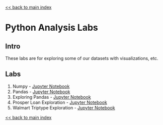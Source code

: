[<< back to main index](../README.md)

# Python Analysis Labs

## Intro

These labs are for exploring some of our datasets with visualizations, etc.


## Labs

1. Numpy - [Jupyter Notebook](numpy.ipynb)
2. Pandas - [Jupyter Notebook](pandas.ipynb)
3. Exploring Pandas - [Jupyter Notebook](exploring-pandas.ipynb)
4. Prosper Loan Exploration - [Jupyter Notebook](1-explore-prosper.ipynb)
5. Walmart Triptype Exploration - [Jupyter Notebook](2-explore-wlamart.ipynb)

[<< back to main index](../README.md)
